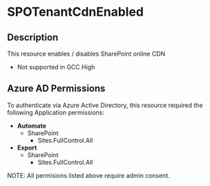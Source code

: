 # SPOTenantCdnEnabled

## Description

This resource enables / disables SharePoint online CDN

* Not supported in GCC High

## Azure AD Permissions

To authenticate via Azure Active Directory, this resource required the following Application permissions:

* **Automate**
  * SharePoint
    * Sites.FullControl.All
* **Export**
  * SharePoint
    * Sites.FullControl.All

NOTE: All permisions listed above require admin consent.

